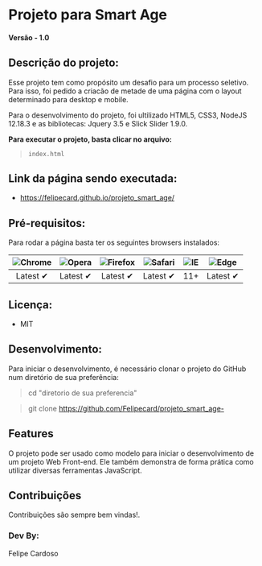 # Projeto para Smart Age

#### Versão - 1.0

## Descrição do projeto:
Esse projeto tem como propósito um desafio para um processo seletivo. Para isso, foi pedido a criacão de metade de uma página com o layout determinado para desktop
e mobile.

Para o desenvolvimento do projeto, foi ultilizado HTML5, CSS3, NodeJS 12.18.3 e as bibliotecas: Jquery 3.5 e Slick Slider 1.9.0.


**Para executar o projeto, basta clicar no arquivo:**
> `index.html` 

## Link da página sendo executada:
- https://felipecard.github.io/projeto_smart_age/

## Pré-requisitos:
Para rodar a página basta ter os seguintes browsers instalados:


![Chrome](https://cdnjs.cloudflare.com/ajax/libs/browser-logos/39.2.2/chrome/chrome_48x48.png) | ![Opera](https://cdnjs.cloudflare.com/ajax/libs/browser-logos/39.2.2/opera/opera_48x48.png) | ![Firefox](https://cdnjs.cloudflare.com/ajax/libs/browser-logos/39.2.2/firefox/firefox_48x48.png) | ![Safari](https://cdnjs.cloudflare.com/ajax/libs/browser-logos/39.2.2/safari/safari_48x48.png) |![IE](https://cdnjs.cloudflare.com/ajax/libs/browser-logos/39.2.2/archive/internet-explorer_9-11/internet-explorer_9-11_48x48.png) |  ![Edge](https://cdnjs.cloudflare.com/ajax/libs/browser-logos/39.2.2/edge/edge_48x48.png) |
:---: | :---: | :---: | :---: | :---: | :---: |
Latest ✔ | Latest ✔ | Latest ✔ | Latest ✔ | 11+ | Latest ✔


## Licença: 
* MIT

## Desenvolvimento:
Para iniciar o desenvolvimento, é necessário clonar o projeto do GitHub num diretório de sua preferência:
> cd "diretorio de sua preferencia"

> git clone https://github.com/Felipecard/projeto_smart_age-


## Features
O projeto pode ser usado como modelo para iniciar o desenvolvimento de um projeto Web Front-end. Ele também demonstra de forma prática como utilizar diversas ferramentas JavaScript.


## Contribuições
Contribuições são sempre bem vindas!.

### Dev By:
Felipe Cardoso
